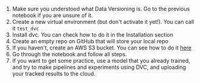 1. Make sure you understood what Data Versioning is. Go to the previous notebook if you are unsure of it.
2. Create a new virtual environment (but don't activate it yet!). You can call it `test_dvc`
3. Install dvc. You can check how to do it in the Installation section
4. Create an empty repo on GitHub that will store your local repo
5. If you haven't, create an AWS S3 bucket. You can see how to do it [here](https://github.com/life-efficient/Data-Engineering/tree/main/Module%204.%20Cloud%20Basics/2.%20S3%20and%20boto3)
6. Go through the notebook and follow all steps.
7. If you want to get some practice, use a model that you already trained, and try to make pipelines and experiments using DVC, and uploading your tracked results to the cloud.